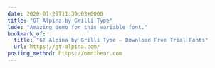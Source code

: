 ```yaml
---
date: 2020-01-29T11:39:03+0000
title: "GT Alpina by Grilli Type"
lede: "Amazing demo for this variable font."
bookmark_of:
  title: "GT Alpina by Grilli Type — Download Free Trial Fonts"
  url: https://gt-alpina.com/
posting_method: https://omnibear.com
---
```

